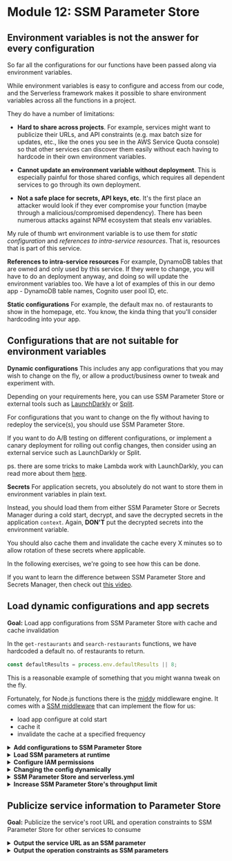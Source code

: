 # Module 12: SSM Parameter Store

## Environment variables is not the answer for every configuration

So far all the configurations for our functions have been passed along via environment variables.

While environment variables is easy to configure and access from our code, and the Serverless framework makes it possible to share environment variables across all the functions in a project.

They do have a number of limitations:

- **Hard to share across projects**. For example, services might want to publicize their URLs, and API constraints (e.g. max batch size for updates, etc., like the ones you see in the AWS Service Quota console) so that other services can discover them easily without each having to hardcode in their own environment variables.

- **Cannot update an environment variable without deployment**. This is especially painful for those shared configs, which requires all dependent services to go through its own deployment.

- **Not a safe place for secrets, API keys, etc**. It's the first place an attacker would look if they ever compromise your function (maybe through a malicious/compromised dependency). There has been numerous attacks against NPM ecosystem that steals env variables.

My rule of thumb wrt environment variable is to use them for _static configuration_ and _references to intra-service resources_. That is, resources that is part of this service.

**References to intra-service resources**
For example, DynamoDB tables that are owned and only used by this service. If they were to change, you will have to do an deployment anyway, and doing so will update the environment variables too. We have a lot of examples of this in our demo app - DynamoDB table names, Cognito user pool ID, etc.

**Static configurations**
For example, the default max no. of restaurants to show in the homepage, etc. You know, the kinda thing that you'll consider hardcoding into your app.

## Configurations that are not suitable for environment variables

**Dynamic configurations**
This includes any app configurations that you may wish to change on the fly, or allow a product/business owner to tweak and experiment with.

Depending on your requirements here, you can use SSM Parameter Store or external tools such as [LaunchDarkly](https://launchdarkly.com) or [Split](https://www.split.io).

For configurations that you want to change on the fly without having to redeploy the service(s), you should use SSM Parameter Store.

If you want to do A/B testing on different configurations, or implement a canary deployment for rolling out config changes, then consider using an external service such as LaunchDarkly or Split.

ps. there are some tricks to make Lambda work with LaunchDarkly, you can read more about them [here](https://lumigo.io/blog/canary-deployment-with-launchdarkly-and-aws-lambda/).

**Secrets**
For application secrets, you absolutely do not want to store them in environment variables in plain text.

Instead, you should load them from either SSM Parameter Store or Secrets Manager during a cold start, decrypt, and save the decrypted secrets in the application `context`. Again, **DON'T** put the decrypted secrets into the environment variable.

You should also cache them and invalidate the cache every X minutes so to allow rotation of these secrets where applicable.

In the following exercises, we're going to see how this can be done.

If you want to learn the difference between SSM Parameter Store and Secrets Manager, then check out [this video](https://www.youtube.com/watch?v=4I_ZrgjAdQw).

## Load dynamic configurations and app secrets

**Goal:** Load app configurations from SSM Parameter Store with cache and cache invalidation

In the `get-restaurants` and `search-restaurants` functions, we have hardcoded a default no. of restaurants to return.

```javascript
const defaultResults = process.env.defaultResults || 8;
```

This is a reasonable example of something that you might wanna tweak on the fly.

Fortunately, for Node.js functions there is the [middy](https://github.com/middyjs) middleware engine. It comes with a [SSM middleware](https://github.com/middyjs/middy/tree/master/packages/ssm) that can implement the flow for us:

- load app configure at cold start
- cache it
- invalidate the cache at a specified frequency

<details>
<summary><b>Add configurations to SSM Parameter Store</b></summary><p>

1. Go to `Systems Manager` console in AWS

2. Go to `Parameter Store`

3. Click `Create Parameter`

4. Use the name `/{service-name}/dev/get-restaurants/config` where `service-name` is the `service` name in your `serverless.yml`.

For the value of the parameter, to allow us to add other configurations in the future, let's enter a JSON string:

```json
{
  "defaultResults": 8
}
```

![](/images/mod12-001.png)

5. Click `Create Parameter`

6. Repeat step 3-5 to create another `/{service-name}/dev/search-restaurants/config` parameter, also set it to

```json
{
  "defaultResults": 8
}
```

</p></details>

<details>
<summary><b>Load SSM parameters at runtime</b></summary><p>

1. First install `middy` as a dependency.

`npm install --save @middy/core`

and also Middy's SSM middleware:

`npm install --save @middy/ssm`

2. To load the parameters we created in the last step, we need to know the `service` and `stage` names at runtime.

These are perfect examples of static values that can be passed in via environment variables. So let's do that.

Open `serverless.yml`, under `provider`, let's add two environment variables for `serviceName` and `stage`.

**NOTE**: environment variables that are configured under `provider.environment` would be copied to all functions by defautl.

This is what we need to add:

```yml
serviceName: ${self:service}
stage: ${self:provider.stage}
```

After this change, your `provider` section should look like this:

```yml
provider:
  name: aws
  runtime: nodejs12.x
  region: eu-west-1

  iamRoleStatements:
    - Effect: Allow
      Action: dynamodb:scan
      Resource: !GetAtt RestaurantsTable.Arn
    - Effect: Allow
      Action: execute-api:Invoke
      Resource: !Sub arn:aws:execute-api:${AWS::Region}:${AWS::AccountId}:${ApiGatewayRestApi}/${self:provider.stage}/GET/restaurants

  environment:
    rest_api_url:
      Fn::Join:
        - ""
        - - https://
          - !Ref ApiGatewayRestApi
          - .execute-api.${self:provider.region}.amazonaws.com/${self:provider.stage}
    serviceName: ${self:service}
    stage: ${self:provider.stage}
```

3. Open `functions/get-restaurants.js`, and add these two lines to the top to require `middy` and its `ssm` middleware.

```javascript
const middy = require("@middy/core");
const ssm = require("@middy/ssm");
```

4. On ln6

```javascript
const defaultResults = process.env.defaultResults || 8;
```

We no longer need this, as `defaultResults` would come from the configuration we have in SSM.

But, we need to know the `service` name and `stage` name so we can fetch the parameter we created earlier.

So, replace this line with the following.

```javascript
const { serviceName, stage } = process.env;
```

5. Replace the whole `module.exports.handler = ...` block with the following:

```javascript
module.exports.handler = middy(async (event, context) => {
  const restaurants = await getRestaurants(context.config.defaultResults);
  const response = {
    statusCode: 200,
    body: JSON.stringify(restaurants),
  };

  return response;
}).use(
  ssm({
    cache: true,
    cacheExpiry: 1 * 60 * 1000, // 1 mins
    setToContext: true,
    fetchData: {
      config: `/${serviceName}/${stage}/get-restaurants/config`,
    },
  })
);
```

Let's take a moment to talk through what we've just done.

[Middy](https://github.com/middyjs/middy) is a middleware engine that let's you run middlewares (basically, bits of logic before and after your handler code runs). To use it you have to wrap the handler code, i.e.

```javascript
middy(async (event, context) => {
  ... // function handler logic goes here
})
```

This returns a wrapped function, which exposes a `.use` method, that lets you chain middlewares that you want to apply. You can read about how it works [here](https://github.com/middyjs/middy#how-it-works).

So, to add the `ssm` middleware, we have:

```javascript
middy(async (event, context) => {
  ... // function handler logic goes here
}).use(ssm({
  ... // configuration of the SSM middleware goes here
}))
```

- `cache: true` tells the middleware to cache the SSM parameter value, so we don't hammer SSM Parameter Store with requests.
- `cacheExpiry: 1 * 60 * 1000` allows the cached value to be expired after 1 minute. So if we change the configuration in SSM Parameter Store, then the concurrent executions would load the new value when their cache expires, without needing a deployment.
- `fetchData: { config: ... }` fetches individual parameters and stores them in either the invocation `context` object, or the environment variables. By default, they're stored in the environment variables, but we can use the optional config `setToContext` to tell the middleware to store them in the `context` object instead.

- notice on ln22, where we call the `getRestaurants` function? Now, we're passing `context.config.defaultResults` that we set above.

```javascript
const restaurants = await getRestaurants(context.config.defaultResults);
```

6. Let's run our integration tests to make sure everything still works.

`npm run test`

```
 PASS  tests/test_cases/get-index.tests.js
 PASS  tests/test_cases/get-restaurants.tests.js
 PASS  tests/test_cases/search-restaurants.tests.js

Test Suites: 3 passed, 3 total
Tests:       3 passed, 3 total
Snapshots:   0 total
Time:        5.082 s, estimated 9 s
Ran all test suites.
```

That's great! Now, let's do the same thing for the `search-restaurants` function.

7. Open `functions/search-restaurants.js`, and add these two lines to the top.

```javascript
const middy = require("@middy/core");
const ssm = require("@middy/ssm");
```

8. Replace ln6

```javascript
const defaultResults = process.env.defaultResults || 8;
```

with the following

```javascript
const { serviceName, stage } = process.env;
```

9. Replace the whole `module.exports.handler = ...` block with the following.

```javascript
module.exports.handler = middy(async (event, context) => {
  const req = JSON.parse(event.body);
  const theme = req.theme;
  const restaurants = await findRestaurantsByTheme(
    theme,
    context.config.defaultResults
  );
  const response = {
    statusCode: 200,
    body: JSON.stringify(restaurants),
  };

  return response;
}).use(
  ssm({
    cache: true,
    cacheExpiry: 1 * 60 * 1000, // 1 mins
    setToContext: true,
    fetchData: {
      config: `/${serviceName}/${stage}/search-restaurants/config`,
    },
  })
);
```

This is essentially the same change we made in the `get-restaurants` function, except, pointing to a different SSM parameter.

10. Rerun the integration tests.

`npm run test`

and see that all three tests are still passing.

```
 PASS  tests/test_cases/get-index.tests.js
 PASS  tests/test_cases/get-restaurants.tests.js
 PASS  tests/test_cases/search-restaurants.tests.js

Test Suites: 3 passed, 3 total
Tests:       3 passed, 3 total
Snapshots:   0 total
Time:        4.897s, estimated 9s
```

</p></details>

<details>
<summary><b>Configure IAM permissions</b></summary><p>

There's one last thing we need to do for this to work once we deploy the app - IAM permissions.

1. Open `serverless.yml`, and find the `iamRoleStatements` block under `provider`, add the following permission statement.

```yml
- Effect: Allow
  Action: ssm:GetParameters*
  Resource:
    - !Sub arn:aws:ssm:${AWS::Region}:${AWS::AccountId}:parameter/${self:service}/${self:provider.stage}/get-restaurants/config
    - !Sub arn:aws:ssm:${AWS::Region}:${AWS::AccountId}:parameter/${self:service}/${self:provider.stage}/search-restaurants/config
```

After the change, the `provider.iamRoleStatements` block should look like this.

```yml
iamRoleStatements:
  - Effect: Allow
    Action: dynamodb:scan
    Resource: !GetAtt RestaurantsTable.Arn
  - Effect: Allow
    Action: execute-api:Invoke
    Resource: !Sub arn:aws:execute-api:${AWS::Region}:${AWS::AccountId}:${ApiGatewayRestApi}/${self:provider.stage}/GET/restaurants
  - Effect: Allow
    Action: ssm:GetParameters*
    Resource:
      - !Sub arn:aws:ssm:${AWS::Region}:${AWS::AccountId}:parameter/${self:service}/${self:provider.stage}/get-restaurants/config
      - !Sub arn:aws:ssm:${AWS::Region}:${AWS::AccountId}:parameter/${self:service}/${self:provider.stage}/search-restaurants/config
```

2. Deploy the project

`npx sls deploy`

3. Run the acceptance to make sure everything is still working

`npm run acceptance`

```
 PASS  tests/test_cases/get-restaurants.tests.js
  ● Console

    console.info tests/steps/when.js:40
      invoking via HTTP GET https://4q8sbvheq2.execute-api.eu-west-1.amazonaws.com/dev/restaurants

 PASS  tests/test_cases/get-index.tests.js
  ● Console

    console.info tests/steps/when.js:40
      invoking via HTTP GET https://4q8sbvheq2.execute-api.eu-west-1.amazonaws.com/dev/

 PASS  tests/test_cases/search-restaurants.tests.js
  ● Console

    console.info tests/steps/when.js:40
      invoking via HTTP POST https://4q8sbvheq2.execute-api.eu-west-1.amazonaws.com/dev/restaurants/search


Test Suites: 3 passed, 3 total
Tests:       3 passed, 3 total
Snapshots:   0 total
Time:        4.933s, estimated 5s
```

</p></details>

<details>
<summary><b>Changing the config dynamically</b></summary><p>

Now let's see the config reload in action.

1. Load the index page in the browser, to make sure it's still returning 8 restaurants.

2. Go to `Systems Manager` console in AWS

3. Go to `Parameter Store`

4. Find the `get-restaurants` config, click `Edit`

5. Change the `defaultResults` value to 4, and `Save Changes`

![](/images/mod12-002.png)

6. Reload the index page, since we set the cache expiry to 1 minute, you might have to reload a few times before you see the index page return 4 restaurants instead.

![](/images/mod12-003.png)

7. Change the `defaultResults` value back to 8, otherwise, our acceptance tests would start failing. And while you're here, click the `History` tab and see the revisions we have made to this parameter.

![](/images/mod12-004.png)

Of course, in practice, I don't expect anyone to be editing application config by hand, especially when the people that will be editing these configurations are not developers. Instead, I expect you to have some sort of internal tool where you can perform validation, etc. as well on the configuration.

Services like [Retool](https://retool.com) makes building these internal admin tools very easy. They have no direct integration with SSM so you'd have to build some integration layer yourself.

</p></details>

<details>
<summary><b>SSM Parameter Store and serverless.yml</b></summary><p>

At this point, I should also mention that the Serverless has built-in support for reading parameter values from the SSM Parameter Store. You can read more about it in their docs [here](https://serverless.com/framework/docs/providers/aws/guide/variables/#reference-variables-using-the-ssm-parameter-store).

The difference is that, those parameters are read during deployment, so there's no mechanic for reloading them on the fly without redeployment, and it's also not a safe way to distribute application secrets, credentials and API keys, and so on.

We'll tackle application secrets in the next exercise, but for now, let's see how we can publicize the service URL for our demo app.

</p></details>

<details>
<summary><b>Increase SSM Parameter Store's throughput limit</b></summary><p>

By default, SSM Parameter Store doesn't charge you for usage. On the flip side, it restricts you to a measly **40 ops/second**. This is often not enough in a production environment, especially if functions need to load, and periodically refresh their configs from SSM Parameter Store.

Fortunately, you can significantly raise this throughput limit by, going to the `SSM Parameter Store` console, go to the `Settings` tab, and click `Set Limit`.

![](/images/mod12-009.png)

And accept that from now on, you'll incur cost for using SSM Parameter Store.

![](/images/mod12-010.png)

Don't worry, the cost of SSM Parameter Store is very reasonable and shouldn't be a huge burden on your AWS bill.

![](/images/mod12-011.png)

And you might noticed that you can also have "Advanced Parameters". This helps you alleviate the limit of 10,000 parameters per region, and 4KB per parameter.

If you have large configurations (up to 8KB) then you should consider using advanced parameters. However, since SSM now supports an intelligent tier, it's best to use that.

![](/images/mod12-012.png)

</p></details>

## Publicize service information to Parameter Store

**Goal:** Publicize the service's root URL and operation constraints to SSM Parameter Store for other services to consume

<details>
<summary><b>Output the service URL as an SSM parameter</b></summary><p>

1. Open `serverless.yml`.

2. In the `resources.Resources` section, add a `ServiceUrlParameter` resource after the `CognitoAuthorizer`.

```yml
ServiceUrlParameter:
  Type: AWS::SSM::Parameter
  Properties:
    Type: String
    Name: /${self:service}/${self:provider.stage}/serviceUrl
    Value:
      Fn::Join:
        - ""
        - - https://
          - !Ref ApiGatewayRestApi
          - .execute-api.${self:provider.region}.amazonaws.com/${self:provider.stage}
```

Oh, and while you're here, the crazy thing is that CloudFormation doesn't currently support `SecureString` parameters...

![](/images/mod12-005.png)

If this is something you need, then please let me konw and I can publish my CloudFormation custom resource for creating one.

3. Deploy the project.

`npx sls deploy`

And you should now see the parameter in SSM parameter store.

![](/images/mod12-006.png)

![](/images/mod12-007.png)

From here, other services that want to use your service can find out the service URL by referencing this SSM parameter.

</p></details>

<details>
<summary><b>Output the operation constraints as SSM parameters</b></summary><p>

In the `get-restaurants` and `search-restaurants` functions, we can potentially accept a query string parameter, say, `count`, to let the caller decide how many results we should return.

But when we do that, we're gonna want to make sure we have some validation in place so that `count` has to be within some reasonable range.

We can communicate operation constraints like this (i.e. `maxCount`) to other services by publishing them as SSM parameters. e.g.

`/{service-name}/{stage}/get-restaurants/constraints/maxCount`

`/{service-name}/{stage}/search-restaurants/constraints/maxCount`

Or maybe we can bundle everything into a single JSON file, and publish a single parameter.

`/{service-name}/{stage}/serviceQuotas`

(following AWS's naming)

We're not going to implement it here, but please feel free to take a crack at this yourself if you fancy exploring this idea further ;-)

And don't forget to share what you end up implementing with us in the Discord channel!

</p></details>
